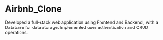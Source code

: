 # Airbnb_Clone
Developed a full-stack web application using Frontend and Backend , with a Database for data storage. Implemented user authentication and CRUD operations.
